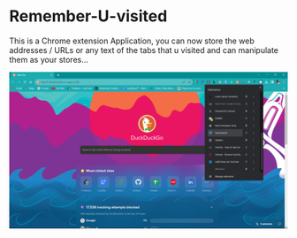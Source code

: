 # Remember-U-visited
This is a Chrome extension Application, you can now store the web addresses / URLs or any text of the tabs that u visited and can manipulate them as your stores...

<img src="image1.png">
